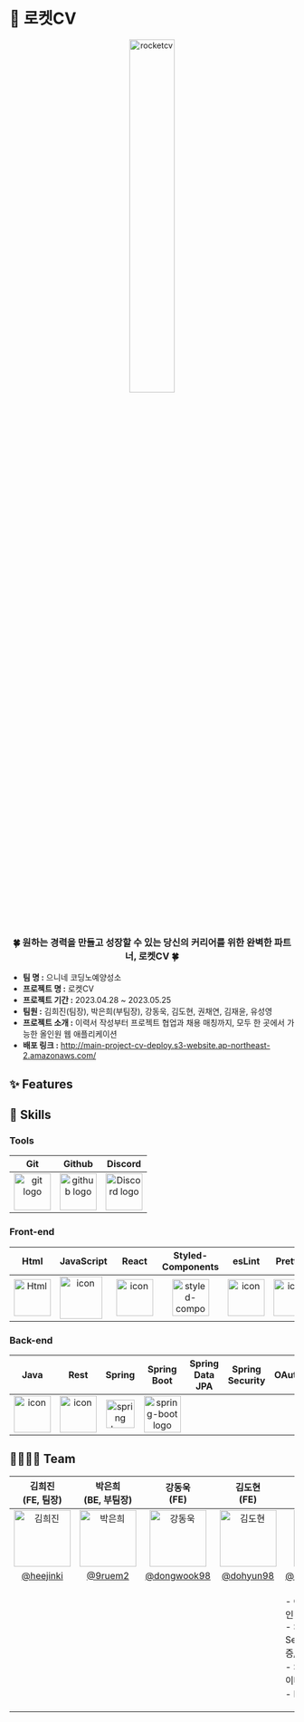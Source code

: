 <h1>🚀 로켓CV</h1>
<div  align="center">
  <img width="40%" src="https://i.ibb.co/7jxwcPw/cv.png" alt="rocketcv">
</div>
<h3 align="center">🍀 원하는 경력을 만들고 성장할 수 있는 당신의 커리어를 위한 완벽한 파트너, 로켓CV 🍀</h3>

- **팀 명 :**  으니네 코딩노예양성소
- **프로젝트 명 :** 로켓CV
- **프로젝트 기간 :** 2023.04.28 ~ 2023.05.25
- **팀원 :** 김희진(팀장), 박은희(부팀장), 강동욱, 김도현, 권채연, 김재윤, 유성영
- **프로젝트 소개 :** 이력서 작성부터 프로젝트 협업과 채용 매칭까지, 모두 한 곳에서 가능한 올인원 웹 애플리케이션
- **배포 링크 :** http://main-project-cv-deploy.s3-website.ap-northeast-2.amazonaws.com/


## ✨ Features

## 🔧 Skills

### Tools
| Git | Github | Discord |
| :---: | :---: | :---: |
| <img alt="git logo" src="https://git-scm.com/images/logos/logomark-orange@2x.png" width="65" height="65" > | <img alt="github logo" src="https://github.githubassets.com/images/modules/logos_page/GitHub-Mark.png" width="65" height="65"> | <img alt="Discord logo" src="https://assets-global.website-files.com/6257adef93867e50d84d30e2/62595384e89d1d54d704ece7_3437c10597c1526c3dbd98c737c2bcae.svg" height="65" width="65"> |
### Front-end
| Html | JavaScript | React | Styled-<br>Components | esLint | Prettier |
| :---: | :---: | :---: | :---: | :---: | :---: |
| <img alt="Html" src ="https://upload.wikimedia.org/wikipedia/commons/thumb/6/61/HTML5_logo_and_wordmark.svg/440px-HTML5_logo_and_wordmark.svg.png" width="65" height="65" /> | <div style="display: flex; align-items: flex-start;"><img src="https://techstack-generator.vercel.app/js-icon.svg" alt="icon" width="75" height="75" /></div> | <div style="display: flex; align-items: flex-start;"><img src="https://techstack-generator.vercel.app/react-icon.svg" alt="icon" width="65" height="65" /></div> | <img src="https://styled-components.com/logo.png" alt="styled-components icon" width="65" height="65" /> | <div style="display: flex; align-items: flex-start;"><img src="https://techstack-generator.vercel.app/eslint-icon.svg" alt="icon" width="65" height="65" /></div> | <div style="display: flex; align-items: flex-start;"><img src="https://techstack-generator.vercel.app/prettier-icon.svg" alt="icon" width="65" height="65" /></div> |

### Back-end
| Java | Rest | Spring | Spring<br>Boot | Spring Data<br>JPA | Spring Security | OAuth2.0 | JWT | MySQL | Redis | Junit5 | Spock | Swagger | AWS EC2 | AWS RDS |
| :---: | :---: | :---: | :---: | :---: | :---: | :---: | :---: | :---: | :---: | :---: | :---: | :---: | :---: | :---: |
| <div style="display: flex; align-items: flex-start;"><img src="https://techstack-generator.vercel.app/java-icon.svg" alt="icon" width="65" height="65" /></div> | <div style="display: flex; align-items: flex-start;"><img src="https://techstack-generator.vercel.app/restapi-icon.svg" alt="icon" width="65" height="65" /></div> | <img alt="spring logo" src="https://www.vectorlogo.zone/logos/springio/springio-icon.svg" height="50" width="50" > | <img alt="spring-boot logo" src="https://t1.daumcdn.net/cfile/tistory/27034D4F58E660F616" width="65" height="65" > |
## 👨‍👩‍👧‍👦 Team
| 김희진<br>(FE, 팀장) | 박은희<br>(BE, 부팀장) | 강동욱<br>(FE) | 김도현<br>(FE) | 권채연<br>(BE) | 김재윤<br>(BE) | 유성영<br>(BE) |
| :---: | :---: | :---: | :---: | :---: | :---: | :---: |
| <img alt="김희진" src="https://avatars.githubusercontent.com/u/120415871?v=4" height="100" width="100"> | <img alt="박은희" src="https://avatars.githubusercontent.com/u/118735475?v=4" height="100" width="100"> | <img alt="강동욱" src="https://avatars.githubusercontent.com/u/119502777?v=4" height="100" width="100"> | <img alt="김도현" src="https://avatars.githubusercontent.com/u/97542179?v=4" height="100" width="100"> | <img alt="권채연" src="https://avatars.githubusercontent.com/u/102018765?v=4" height="100" width="100"> | <img alt="김재윤" src="https://avatars.githubusercontent.com/u/91544507?v=4" height="100" width="100"> | <img alt="유성영" src="https://avatars.githubusercontent.com/u/19697063?v=4" height="100" width="100"> |
| [@heejinki](https://github.com/heejinki) | [@9ruem2](https://github.com/9ruem2) | [@dongwook98](https://github.com/dongwook98) | [@dohyun98](https://github.com/dohyun98) | [@chaeyeon0130](https://github.com/chaeyeon0130) | [@jaeyumn](https://github.com/jaeyumn) | [@tkfkdgowksel](https://github.com/tkfkdgowksel) |
|<p align="left"></p>|<p align="left"></p>|<p align="left"></p>|<p align="left"></p>|<p align="left">- OAuth2.0 로그인 기능<br/>- Spring Security JWT 인증/인가<br/>- SMTP를 이용한 이메일 발송 기능<br/>- Redis 서버 구축</p>|
